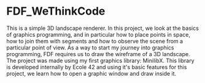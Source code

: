 # FDF_WeThinkCode
This is a simple 3D landscape renderer. In this project, we look at the basics of graphics programming, and in particular how to place points in space, how to join them with segments and how to observe the scene from a particular point of view.  As a way to start my journey into graphics programming, FDF requires us to draw the wireframe of a 3D landscape.  The project was made using my first graphics library: MinilibX. This library is developed internally by Ecole 42 and using it's basic features for this project, we learn how to open a graphic window and draw inside it.
